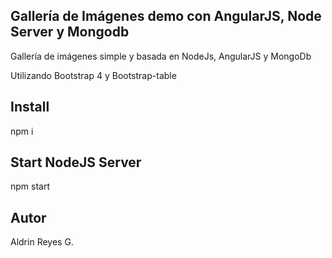Gallería de Imágenes demo con AngularJS, Node Server y Mongodb
--------------------------------------------------------------

Gallería de imágenes simple y basada en NodeJs, AngularJS y MongoDb

Utilizando Bootstrap 4 y Bootstrap-table


Install
-------
npm i

Start NodeJS Server
-------------------
npm start

Autor
-----
Aldrin Reyes G.